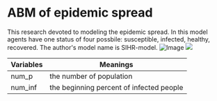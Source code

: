 # ABM of epidemic spread
This research devoted to modeling the epidemic spread. In this model agents have one status of four possbile: susceptible, infected, healthy, recovered. The author's model name is SIHR-model.
![Image](https://vk.com/doc451824612_560449681?hash=dbe5e8c78f0f6a21cb&dl=01741168a3ac58bc1e)
 <img src="C://Users/kirill/Pictures/Screenshots/step_1.png">

Variables|Meanings
---|---
num_p|the number of population
num_inf|the beginning percent of infected people

